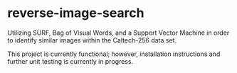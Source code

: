 # reverse-image-search
Utilizing SURF, Bag of Visual Words, and a Support Vector Machine in order to identify similar images within the Caltech-256 data set.

This project is currently functional; however, installation instructions and further unit testing is currently in progress.